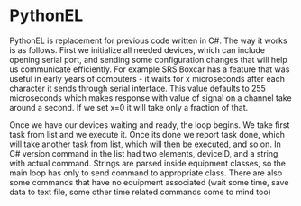 # PythonEL #
PythonEL is replacement for previous code written in C#. The way it works is as follows.
First we initialize all needed devices, which can include opening serial port, and sending some configuration changes that will 
help us communicate efficiently. For example SRS Boxcar has a feature that was useful in early years of computers - it 
waits for x microseconds after each character it sends through serial interface. This value defaults to 255 microseconds
which makes response with value of signal on a channel take around a second. If we set x=0 it will take only a fraction 
of that.

Once we have our devices waiting and ready, the loop begins. We take first task from list and we execute it. Once its done 
we report task done, which will take another task from list, which will then be executed, and so on.  In C# version 
command in the list had two elements, deviceID, and a string with actual command. Strings are parsed inside equipment 
classes, so the main loop has only to send command to appropriate class. 
There are also some commands that have no equipment associated (wait some time, save data to text file, some other time 
related commands come to mind too)
